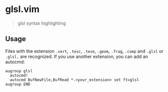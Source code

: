 # glsl.vim

> glsl syntax highlighting

## Usage
Files with the extension ```.vert```, ```.tesc```, ```.tese```, ```.geom```, ```.frag```, ```.comp``` and ```.glsl``` or ```.glsl.``` are recognized.
If you use another extension, you can add an autocmd:
```vim
augroup glsl
  autocmd!
  autocmd BufNewFile,BufRead *.<your_extension> set ft=glsl
augroup END
```
